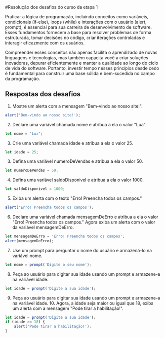 #Resolução dos desafios do curso da etapa 1

Praticar a lógica de programação, incluindo conceitos como variáveis, condicionais (if-else), loops (while) e interações com o usuário (alert, prompt), é essencial para sua carreira de desenvolvimento de software. Esses fundamentos fornecem a base para resolver problemas de forma estruturada, tomar decisões no código, criar iterações controladas e interagir eficazmente com os usuários.

Compreender esses conceitos não apenas facilita o aprendizado de novas linguagens e tecnologias, mas também capacita você a criar soluções inovadoras, depurar eficientemente e manter a qualidade ao longo do ciclo de vida do software. Portanto, investir tempo nesses princípios desde cedo é fundamental para construir uma base sólida e bem-sucedida no campo da programação.

## Respostas dos desafios
1. Mostre um alerta com a mensagem "Bem-vindo ao nosso site!".
 ```javascript
alert('Bem-vindo ao nosso site!');
```

2. Declare uma variável chamada nome e atribua a ela o valor "Lua".
```javascript
let nome = "Lua";
```
3. Crie uma variável chamada idade e atribua a ela o valor 25.
```javascript
let idade = 25;
```
3. Defina uma variável numeroDeVendas e atribua a ela o valor 50.
```javascript
let numeroDeVendas = 50;
```
4. Defina uma variável saldoDisponivel e atribua a ela o valor 1000.
```javascript
let saldoDisponivel = 1000;
```
5. Exiba um alerta com o texto "Erro! Preencha todos os campos."
```javascript
alert('Erro! Preencha todos os campos');
```
6. Declare uma variável chamada mensagemDeErro e atribua a ela o valor "Erro! Preencha todos os campos." Agora exiba um alerta com o valor da variável mensagemDeErro.
```javascript
let mensagemDeErro = 'Erro! Preencha todos os campos';
alert(mensagemDeErro);
```
7. Use um prompt para perguntar o nome do usuário e armazená-lo na variável nome.
```javascript
let nome = prompt('Digite o seu nome');
```
8. Peça ao usuário para digitar sua idade usando um prompt e armazene-a na variável idade.
```javascript
let idade = prompt('Digite a sua idade');
```
9. Peça ao usuário para digitar sua idade usando um prompt e armazene-a na variável idade. 10. Agora, a idade seja maior ou igual que 18, exiba um alerta com a mensagem "Pode tirar a habilitação!".
```javascript
let idade = prompt('Digite a sua idade');
if (idade >= 18) {
    alert('Pode tirar a habilitação!'); 
}
```

